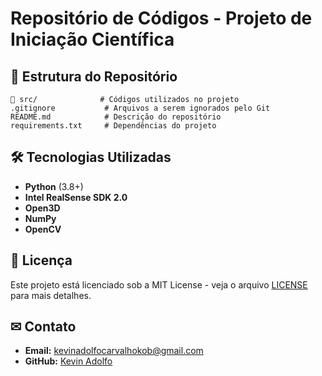 # Repositório de Códigos - Projeto de Iniciação Científica

## 📁 Estrutura do Repositório
```
📂 src/              # Códigos utilizados no projeto
.gitignore           # Arquivos a serem ignorados pelo Git
README.md            # Descrição do repositório
requirements.txt     # Dependências do projeto
```

## 🛠 Tecnologias Utilizadas
- **Python** (3.8+)
- **Intel RealSense SDK 2.0**
- **Open3D**
- **NumPy**
- **OpenCV**


## 📜 Licença
Este projeto está licenciado sob a MIT License - veja o arquivo [LICENSE](LICENSE) para mais detalhes.

## ✉ Contato
- **Email:** kevinadolfocarvalhokob@gmail.com
- **GitHub:** [Kevin Adolfo](https://github.com/kevinadolf)


